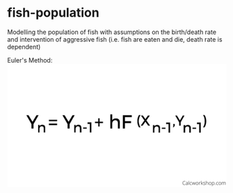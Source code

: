# fish-population
Modelling the population of fish with assumptions on the birth/death rate and intervention of aggressive fish (i.e. fish are eaten and die, death rate is dependent)

Euler's Method:
![](utils/Eulers-Method-Formula.PNG)

